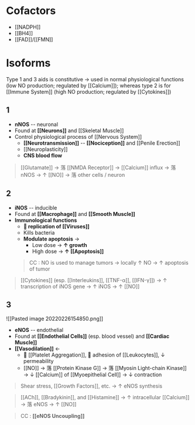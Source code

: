 # Cofactors
- [[NADPH]]
- [[BH4]]
- [[FAD]]/[[FMN]]

# Isoforms
Type 1 and 3 aids is constitutive → used in normal physiological functions (low NO production; regulated by [[Calcium]]); whereas type 2 is for [[Immune System]] (high NO production; regulated by [[Cytokines]])

## 1
- **nNOS** -- neuronal
- Found at **[[Neurons]]** and [[Skeletal Muscle]]
- Control physiological process of [[Nervous System]]
	- **[[Neurotransmission]]** -- **[[Nociception]]** and [[Penile Erection]]
	- [[Neuroplasticity]]
	- **CNS blood flow**

> [[Glutamate]] → 落 [[NMDA Receptor]] → [[Calcium]] influx → 落 nNOS → ↑ [[NO]] → 落 other cells / neuron

## 2
- **iNOS** -- inducible
- Found at **[[Macrophage]]** and **[[Smooth Muscle]]**
- **Immunological functions**
	- ** replication of [[Viruses]]**
	- Kills bacteria
	- **Modulate apoptosis** →
		- Low dose → **↑ growth** 
		- High dose → **↑ [[Apoptosis]]**
	> CC : NO is used to manage tumors → locally ↑ NO → ↑ apoptosis of tumor

> [[Cytokines]] (esp. [[Interleukins]], [[TNF-α]], [[IFN-γ]]) → ↑ transcription of iNOS gene → ↑ iNOS → ↑ [[NO]]

## 3

![[Pasted image 20220226154850.png]]

- **eNOS** -- endothelial
- Found at **[[Endothelial Cells]]** (esp. blood vessel) and **[[Cardiac Muscle]]**
- **[[Vasodilation]]** ← 
	-  [[Platelet Aggregation]],  adhesion of [[Leukocytes]], ↓ permeability
	- [[NO]] → 落 [[Protein Kinase G]] → 落 [[Myosin Light-chain Kinase]] → ↓ [[Calcium]] of [[Myoepithelial Cell]] → ↓ contraction

> Shear stress, [[Growth Factors]], etc. → ↑ eNOS synthesis

> [[ACh]], [[Bradykinin]], and [[Histamine]] → ↑ intracellular [[Calcium]] → 落 eNOS → ↑ [[NO]]

> CC : **[[eNOS Uncoupling]]**